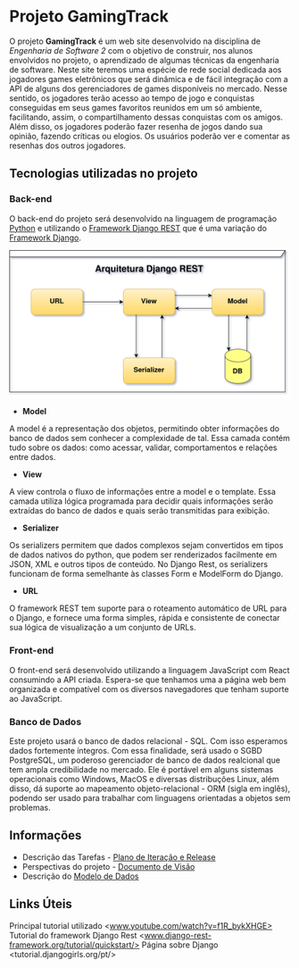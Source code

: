 # Projeto GamingTrack

O projeto **GamingTrack** é um web site desenvolvido na disciplina de *Engenharia de Software 2* com o objetivo de construir, nos alunos envolvidos no projeto, o aprendizado de algumas técnicas da engenharia de software.
Neste site teremos uma espécie de rede social dedicada aos jogadores games eletrônicos que será dinâmica e de fácil integração com a API de alguns dos gerenciadores de games disponíveis no mercado.
Nesse sentido, os jogadores terão acesso ao tempo de jogo e conquistas conseguidas em seus games favoritos reunidos em um só ambiente, facilitando, assim, o compartilhamento dessas conquistas com os amigos.
Além disso, os jogadores poderão fazer resenha de jogos dando sua opinião, fazendo críticas ou elogios.
Os usuários poderão ver e comentar as resenhas dos outros jogadores.

## Tecnologias utilizadas no projeto

### Back-end

O back-end do projeto será desenvolvido na linguagem de programação [Python](www.python.org/) e utilizando o [Framework Django REST](www.django-rest-framework.org/) que é uma variação do [Framework Django](www.djangoproject.com/).

![Arquitetura de funcionamento do Framework Django REST](documentation/img/Django_REST.png)

* **Model**

A model é a representação dos objetos, permitindo obter informações do banco de dados sem conhecer a complexidade de tal. Essa camada contém tudo sobre os dados: como acessar, validar, comportamentos e relações entre dados.

* **View**

A view controla o fluxo de informações entre a model e o template. Essa camada utiliza lógica programada para decidir quais informações serão extraídas do banco de dados e quais serão transmitidas para exibição.

* **Serializer**

Os serializers permitem que dados complexos sejam convertidos em tipos de dados nativos do python, que podem ser renderizados facilmente em JSON, XML e outros tipos de conteúdo. No Django Rest, os serializers funcionam de forma semelhante às classes Form e ModelForm do Django.

* **URL**

O framework REST tem suporte para o roteamento automático de URL para o Django, e fornece uma forma simples, rápida e consistente de conectar sua lógica de visualização a um conjunto de URLs.

### Front-end

O front-end será desenvolvido utilizando a linguagem JavaScript com React consumindo a API criada.
Espera-se que tenhamos uma a página web bem organizada e compatível com os diversos navegadores que tenham suporte ao JavaScript.

### Banco de Dados

Este projeto usará o banco de dados relacional - SQL. Com isso esperamos dados fortemente íntegros.
Com essa finalidade, será usado o SGBD PostgreSQL, um poderoso gerenciador de banco de dados realcional que tem ampla credibilidade no mercado. Ele é portável em alguns sistemas operacionais como Windows, MacOS e diversas distribuções Linux, além disso, dá suporte ao mapeamento objeto-relacional - ORM (sigla em inglês), podendo ser usado para trabalhar com linguagens orientadas a objetos sem problemas.

## Informações

* Descrição das Tarefas - [Plano de Iteração e Release](documentation/release.md)
* Perspectivas do projeto - [Documento de Visão](documentation/doc-visao.md)
* Descrição do [Modelo de Dados](documentation/modelo_dados.md)

## Links Úteis

Principal tutorial utilizado <www.youtube.com/watch?v=f1R_bykXHGE>
Tutorial do framework Django Rest <www.django-rest-framework.org/tutorial/quickstart/>
Página sobre Django <tutorial.djangogirls.org/pt/>